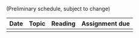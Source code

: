 
(Preliminary schedule, subject to change)

| Date  | Topic | Reading | Assignment due |
| -     | -     | -       | -              |
|      |  | |  |
